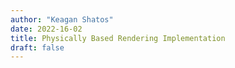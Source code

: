 ```yaml
---
author: "Keagan Shatos"
date: 2022-16-02
title: Physically Based Rendering Implementation
draft: false
---
```


<script src="http://cdn.jsdelivr.net/glmatrix/2.2.0/gl-matrix.js"></script>
<script src="\javascript\pbr_demo.js" defer></script>
<canvas id="glCanvas" width="500" height="500"></canvas>